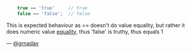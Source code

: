 ``` javascript
    true == 'true'     // true
    false == 'false';  // false
```

This is expected behaviour as == doesn't do value equality,
but rather it does numeric value [equality][1], thus 'false' is truthy, thus equals 1


— [@grnadav][2]

[1]:http://es5.github.com/#x11.9.1
[2]:https://twitter.com/grnadav
